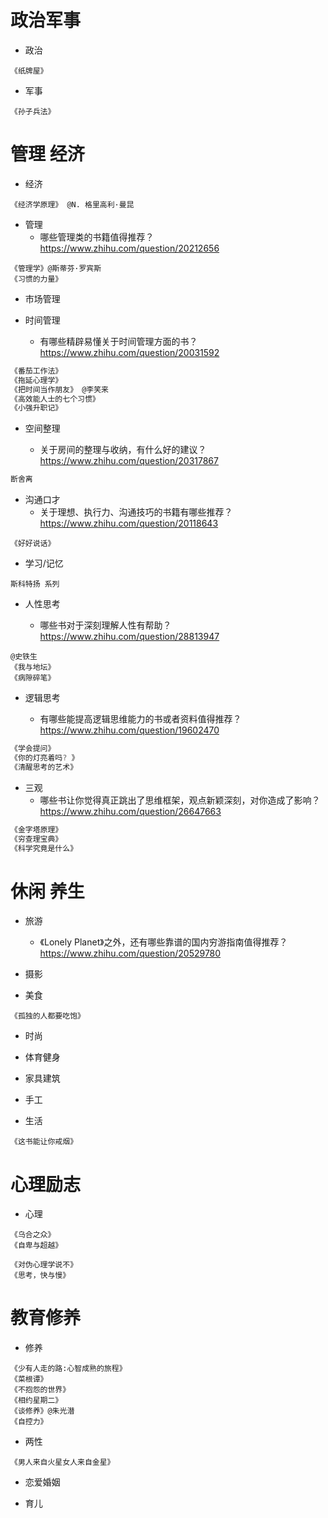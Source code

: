 # 政治军事

- 政治

```
《纸牌屋》
```

- 军事

```
《孙子兵法》
```

# 管理 经济

- 经济

```
《经济学原理》 @N. 格里高利·曼昆
```

- 管理
    - 哪些管理类的书籍值得推荐？ https://www.zhihu.com/question/20212656

```
《管理学》@斯蒂芬·罗宾斯
《习惯的力量》
```

- 市场管理

- 时间管理
    - 有哪些精辟易懂关于时间管理方面的书？ https://www.zhihu.com/question/20031592

```js
《番茄工作法》
《拖延心理学》
《把时间当作朋友》 @李笑来
《高效能人士的七个习惯》
《小强升职记》
```

- 空间整理

    - 关于房间的整理与收纳，有什么好的建议？ https://www.zhihu.com/question/20317867

```js
断舍离
```

- 沟通口才
    - 关于理想、执行力、沟通技巧的书籍有哪些推荐？ https://www.zhihu.com/question/20118643

```
《好好说话》
```

- 学习/记忆

```
斯科特扬 系列
```

- 人性思考

    - 哪些书对于深刻理解人性有帮助？https://www.zhihu.com/question/28813947

```
@史铁生
《我与地坛》
《病隙碎笔》
```

- 逻辑思考

    - 有哪些能提高逻辑思维能力的书或者资料值得推荐？https://www.zhihu.com/question/19602470

```js
《学会提问》
《你的灯亮着吗? 》
《清醒思考的艺术》
```

- 三观
    -  哪些书让你觉得真正跳出了思维框架，观点新颖深刻，对你造成了影响？https://www.zhihu.com/question/26647663

```js
《金字塔原理》
《穷查理宝典》
《科学究竟是什么》
```

# 休闲 养生

- 旅游

    - 《Lonely Planet》之外，还有哪些靠谱的国内穷游指南值得推荐？https://www.zhihu.com/question/20529780

- 摄影

- 美食

```
《孤独的人都要吃饱》
```

- 时尚

- 体育健身

- 家具建筑

- 手工

- 生活

```
《这书能让你戒烟》 
```

# 心理励志

- 心理

```
《乌合之众》
《自卑与超越》

《对伪心理学说不》
《思考，快与慢》
```

# 教育修养

- 修养

```
《少有人走的路:心智成熟的旅程》
《菜根谭》
《不抱怨的世界》
《相约星期二》
《谈修养》@朱光潜
《自控力》
```

- 两性

```
《男人来自火星女人来自金星》
```

- 恋爱婚姻

- 育儿